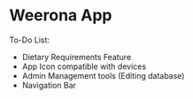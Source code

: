 # Weerona App

To-Do List:
- Dietary Requirements Feature
- App Icon compatible with devices
- Admin Management tools (Editing database)
- Navigation Bar
